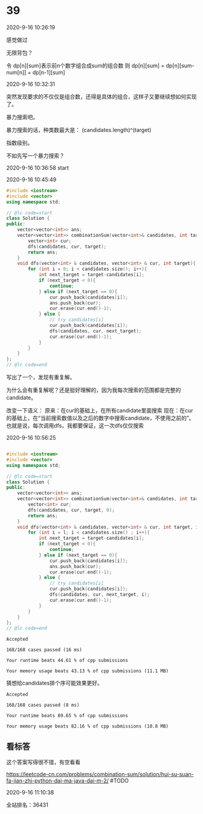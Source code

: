 # 39

2020-9-16 10:26:19

感觉做过

无限背包？

令
dp[n][sum]表示前n个数字组合成sum的组合数
则
dp[n][sum] = dp[n][sum-num[n]] + dp[n-1][sum]


2020-9-16 10:32:31

突然发现要求的不仅仅是组合数，还得是具体的组合，这样子又要继续想如何实现了。

暴力搜索吧。

暴力搜索的话，种类数最大是：
(candidates.length)^(target)

指数级别。

不如先写一个暴力搜索？

2020-9-16 10:36:58
start


2020-9-16 10:45:49

```cpp
#include <iostream>
#include <vector>
using namespace std;

// @lc code=start
class Solution {
public:
    vector<vector<int>> ans;
    vector<vector<int>> combinationSum(vector<int>& candidates, int target) {
        vector<int> cur;
        dfs(candidates, cur, target);
        return ans;
    }
    void dfs(vector<int> & candidates, vector<int> & cur, int target){
        for (int i = 0; i < candidates.size(); i++){
            int next_target = target-candidates[i];
            if (next_target < 0){
                continue;
            } else if (next_target == 0){
                cur.push_back(candidates[i]);
                ans.push_back(cur);
                cur.erase(cur.end()-1);
            } else {
                // try candidates[i]
                cur.push_back(candidates[i]);
                dfs(candidates, cur, next_target);
                cur.erase(cur.end()-1);
            }
        }
    }
};
// @lc code=end
```

写出了一个，发现有重复解。


为什么会有重复解呢？还是挺好理解的，因为我每次搜索的范围都是完整的candidate。

改变一下语义：
原来：在cur的基础上，在所有candidate里面搜索
现在：在cur的基础上，在“当前搜索数值以及之后的数字中搜索candidate，不使用之前的”。也就是说，每次调用dfs，我都要保证，这一次dfs仅仅搜索

2020-9-16 10:56:25

```cpp

#include <iostream>
#include <vector>
using namespace std;

// @lc code=start
class Solution {
public:
    vector<vector<int>> ans;
    vector<vector<int>> combinationSum(vector<int>& candidates, int target) {
        vector<int> cur;
        dfs(candidates, cur, target, 0);
        return ans;
    }
    void dfs(vector<int> & candidates, vector<int> & cur, int target, int l){
        for (int i = l; i < candidates.size() ; i++){
            int next_target = target-candidates[i];
            if (next_target < 0){
                continue;
            } else if (next_target == 0){
                cur.push_back(candidates[i]);
                ans.push_back(cur);
                cur.erase(cur.end()-1);
            } else {
                // try candidates[i]
                cur.push_back(candidates[i]);
                dfs(candidates, cur, next_target, i);
                cur.erase(cur.end()-1);
            }
        }
    }
};
// @lc code=end
```

```
Accepted

168/168 cases passed (16 ms)

Your runtime beats 44.61 % of cpp submissions

Your memory usage beats 43.13 % of cpp submissions (11.1 MB)
```

猜想给candidates排个序可能效果更好。

```
Accepted

168/168 cases passed (8 ms)

Your runtime beats 89.65 % of cpp submissions

Your memory usage beats 82.16 % of cpp submissions (10.8 MB)
```


## 看标答

这个答案写得很不错，有空看看

https://leetcode-cn.com/problems/combination-sum/solution/hui-su-suan-fa-jian-zhi-python-dai-ma-java-dai-m-2/
#TODO


2020-9-16 11:10:38

全站排名：36431
